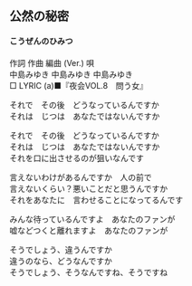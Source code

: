 ## 公然の秘密
#### こうぜんのひみつ

作詞  作曲  編曲 (Ver.)   唄    
中島みゆき   中島みゆき       中島みゆき    
□ LYRIC (a)■『夜会VOL.8　問う女』    
    
    
それで　その後　どうなっているんですか    
それは　じつは　あなたではないんですか    
    
それで　その後　どうなっているんですか    
それは　じつは　あなたではないんですか    
それを口に出させるのが狙いなんです    
    
言えないわけがあるんですか　人の前で    
言えないくらい？悪いことだと思うんですか    
それをあなたに　言わせることになってるんです    
    
みんな待っているんですよ　あなたのファンが    
嘘などつくと離れますよ　あなたのファンが    
    
そうでしょう、違うんですか    
違うのなら、どうなんですか    
そうでしょう、そうなんですね、そうですね    